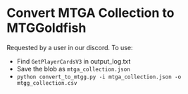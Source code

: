 # Convert MTGA Collection to MTGGoldfish

Requested by a user in our discord. To use:

- Find `GetPlayerCardsV3` in output_log.txt
- Save the blob as `mtga_collection.json`
- `python convert_to_mtgg.py -i mtga_collection.json -o mtgg_collection.csv`